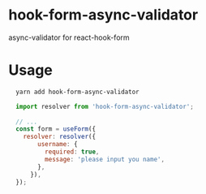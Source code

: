 # hook-form-async-validator

async-validator for react-hook-form

# Usage

```sh
  yarn add hook-form-async-validator
```

```js
  import resolver from 'hook-form-async-validator';
  
  // ...
  const form = useForm({
    resolver: resolver({
        username: {
          required: true,
          message: 'please input you name',
        },
      }),
  });
```
